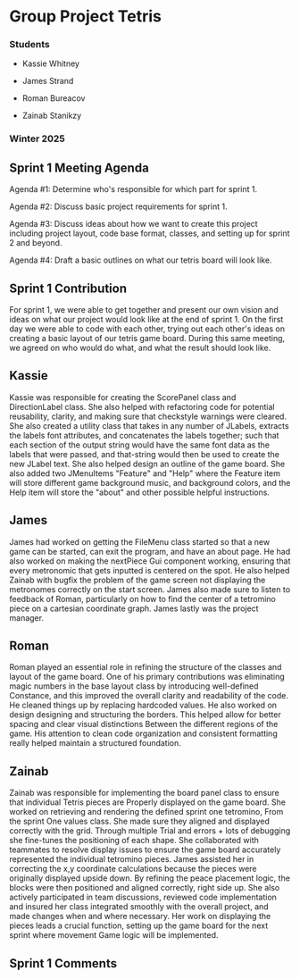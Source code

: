 # Group Project Tetris

### Students

- Kassie Whitney

- James Strand

- Roman Bureacov 

- Zainab Stanikzy

### Winter 2025

## Sprint 1 Meeting Agenda
Agenda #1: Determine who's responsible for which part for sprint 1.

Agenda #2: Discuss basic project requirements for sprint 1.

Agenda #3: Discuss ideas about how we want to create this project including project layout, code base format, classes, 
and setting up for sprint 2 and beyond.

Agenda #4: Draft a basic outlines on what our tetris board will look like.


## Sprint 1 Contribution
For sprint 1, we were able to get together and present our own vision and ideas on what our project would look like at 
the end of sprint 1. On the first day we were able to code with each other, trying out each other's ideas on creating
a basic layout of our tetris game board.
During this same meeting, we agreed on who would do what, and what the result should look like.

## Kassie 
Kassie was responsible for creating the ScorePanel class and DirectionLabel class. 
She also helped with refactoring code for potential reusability, clarity, 
and making sure that checkstyle warnings were cleared.
She also created a utility class that takes in any number of JLabels, extracts the labels font attributes, 
and concatenates the labels together; such that each section of the output string would have the same font data as the 
labels that were passed, and that-string would then be used to create the new JLabel text.
She also helped design an outline of the game board. 
She also added two JMenuItems "Feature" and "Help" where the Feature item will store different game background music, 
and background colors, and the Help item will store the "about" and other possible helpful instructions.

## James 
James had worked on getting the FileMenu class started so that a new game can be started, can exit the program, and 
 have an about page. 
He had also worked on making the nextPiece Gui component working, ensuring that every 
metronomic that gets inputted is centered on the spot. 
He also helped Zainab with bugfix the problem of the game screen 
not displaying the metronomes correctly on the start screen. 
James also made sure to listen to feedback of Roman, 
 particularly on how to find the center of a tetromino piece on a cartesian coordinate graph. 
James lastly was the project manager.

## Roman
Roman played an essential role in refining the structure of the classes and layout of the game board.
One of his primary contributions was eliminating magic numbers in the base layout class by introducing well-defined
Constance, and this improved the overall clarity and readability of the code. 
He cleaned things up by replacing hardcoded values. 
He also worked on design designing and structuring the borders. 
This helped allow for better spacing and clear visual distinctions
Between the different regions of the game. 
His attention to clean code organization and consistent formatting really helped maintain a structured
foundation. 


## Zainab 
Zainab was responsible for implementing the board panel class to ensure that individual Tetris pieces are 
Properly displayed on the game board. She worked on retrieving and rendering the defined sprint one tetromino,
From the sprint One values class. She made sure they aligned and displayed correctly with the grid. Through multiple
Trial and errors + lots of debugging she fine-tunes the positioning of each shape. 
She collaborated with teammates to resolve display issues to ensure the game board accurately represented the
individual tetromino pieces.
James assisted her in correcting the x,y coordinate calculations because the pieces were originally displayed upside down.
By refining the peace placement logic, the blocks were then positioned and aligned correctly, right side up.
She also actively participated in team discussions, reviewed code implementation and
insured her class integrated smoothly with the overall project, and made changes when and where necessary.
Her work on displaying the pieces leads a crucial function, setting up the game board for the next sprint where movement
Game logic will be implemented.

## Sprint 1 Comments


